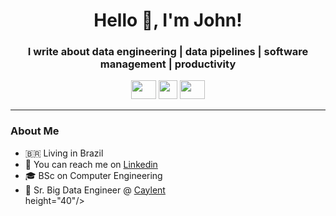   <h1 align="center">Hello 👋, I'm John!</h1>
  <h3 align="center">I write about data engineering | data pipelines | software management | productivity </h3>

  <p align="center">
    <a href="https://www.linkedin.com/in/jonathangonsalves/">
      <img height="30" src="https://raw.githubusercontent.com/rahuldkjain/github-profile-readme-generator/master/src/images/icons/Social/linked-in-alt.svg"  height="30" width="40"/></a>
    <a href="https://www.instagram.com/jonathangonsalves_/?hl=pt-br">
      <img height="30" src="https://github.com/WaylonWalker/WaylonWalker/blob/main/icon/instagram.jpg?raw=true" height="30" width="30" /></a>
    <a href="https://www.youtube.com/channel/UCgaPJd8C4DtGc1oykjhHs2w" >
      <img height="30" src="https://raw.githubusercontent.com/rahuldkjain/github-profile-readme-generator/master/src/images/icons/Social/youtube.svg" height="30" width="40"/></a>
  </p>

  ---

  <h3 align="left">About Me</h3> 

  - 🇧🇷 Living in Brazil <br/>
  - 💬 You can reach me on [Linkedin](https://www.linkedin.com/in/jonathangonsalves/)
  - 🎓 BSc on Computer Engineering  <br/>
  - 🏢 Sr. Big Data Engineer @ [Caylent](https://caylent.com/) <br/>height="40"/> </a> 
</p>
